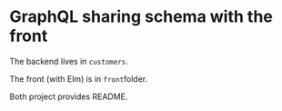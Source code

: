 # GraphQL sharing schema with the front


The backend lives in `customers`.

The front (with Elm) is in `front`folder.

Both project provides README.


